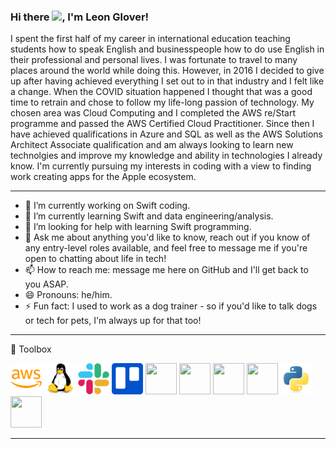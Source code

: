 ### Hi there <img src="https://raw.githubusercontent.com/MartinHeinz/MartinHeinz/master/wave.gif" width="30px">, I'm Leon Glover!

I spent the first half of my career in international education teaching students how to speak English and businesspeople how to do use English in their professional and personal lives. I was fortunate to travel to many places around the world while doing this. However, in 2016 I decided to give up after having achieved everything I set out to in that industry and I felt like a change. When the COVID situation happened I thought that was a good time to retrain and chose to follow my life-long passion of technology. My chosen area was Cloud Computing and I completed the AWS re/Start programme and passed the AWS Certified Cloud Practitioner. Since then I have achieved qualifications in Azure and SQL as well as the AWS Solutions Architect Associate qualification and am always looking to learn new technolgies and improve my knowledge and ability in technologies I already know. I'm currently pursuing my interests in coding with a view to finding work creating apps for the Apple ecosystem.

---

- 🔭 I’m currently working on Swift coding.
- 🌱 I’m currently learning Swift and data engineering/analysis.
- 🤔 I’m looking for help with learning Swift programming.
- 💬 Ask me about anything you'd like to know, reach out if you know of any entry-level roles available, and feel free to message me if you're open to chatting about life in tech!
- 📫 How to reach me: message me here on GitHub and I'll get back to you ASAP.
- 😄 Pronouns: he/him.
- ⚡ Fun fact: I used to work as a dog trainer - so if you'd like to talk dogs or tech for pets, I'm always up for that too!

---

🧰 Toolbox

<img src="https://github.com/devicons/devicon/blob/c7d326b6009e60442abc35fa45706d6f30ee4c8e/icons/amazonwebservices/amazonwebservices-plain-wordmark.svg" width="50" height="50"/> <img src="https://github.com/devicons/devicon/blob/c7d326b6009e60442abc35fa45706d6f30ee4c8e/icons/linux/linux-original.svg" width="50" height="50"/> <img src="https://github.com/devicons/devicon/blob/c7d326b6009e60442abc35fa45706d6f30ee4c8e/icons/slack/slack-original.svg" width="50" height="50"/> <img src="https://github.com/devicons/devicon/blob/c7d326b6009e60442abc35fa45706d6f30ee4c8e/icons/trello/trello-plain.svg" width="50" height="50"/> <img src="https://cdn.worldvectorlogo.com/logos/azure-1.svg" width="50" height="50"/> <img src="https://cdn.worldvectorlogo.com/logos/mac-os-2.svg" width="50" height="50"/> <img src="https://cdn.worldvectorlogo.com/logos/microsoft-windows-22.svg" width="50" height="50"/> <img src="https://cdn.worldvectorlogo.com/logos/mysql-2.svg" width="50" height="50"/> <img src="https://raw.githubusercontent.com/devicons/devicon/7a4ca8aa871d6dca81691e018d31eed89cb70a76/icons/python/python-original.svg" width="50" height="50"/> <img src="https://www.cleanpng.com/png-microsoft-azure-sql-database-microsoft-azure-sql-d-7226537/" width="50" height="50"/>

---
